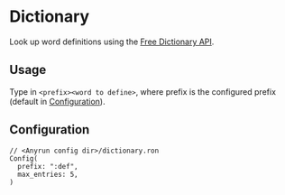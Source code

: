 # Dictionary

Look up word definitions using the [Free Dictionary API](https://dictionaryapi.dev/).

## Usage

Type in `<prefix><word to define>`, where prefix is the configured prefix (default in [Configuration](#Configuration)).

## Configuration

```ron
// <Anyrun config dir>/dictionary.ron
Config(
  prefix: ":def",
  max_entries: 5,
)
```
